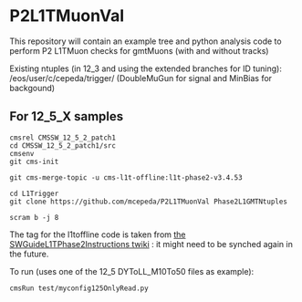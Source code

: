 # P2L1TMuonVal

This repository will contain an example tree and python analysis code to perform P2 L1TMuon checks for gmtMuons (with and without tracks) 

Existing ntuples (in 12_3 and using the extended branches for ID tuning): /eos/user/c/cepeda/trigger/ (DoubleMuGun for signal and MinBias for backgound)


## For 12_5_X samples

```
cmsrel CMSSW_12_5_2_patch1
cd CMSSW_12_5_2_patch1/src
cmsenv
git cms-init

git cms-merge-topic -u cms-l1t-offline:l1t-phase2-v3.4.53

cd L1Trigger
git clone https://github.com/mcepeda/P2L1TMuonVal Phase2L1GMTNtuples  

scram b -j 8
```

The tag for the l1toffline code is taken from [the SWGuideL1TPhase2Instructions twiki](https://twiki.cern.ch/twiki/bin/view/CMSPublic/SWGuideL1TPhase2Instructions#CMSSW_12_5_2_patch1) : it might need to be synched again in the future.


To run (uses one of the 12_5 DYToLL_M10To50 files as example):
```
cmsRun test/myconfig125OnlyRead.py
```


